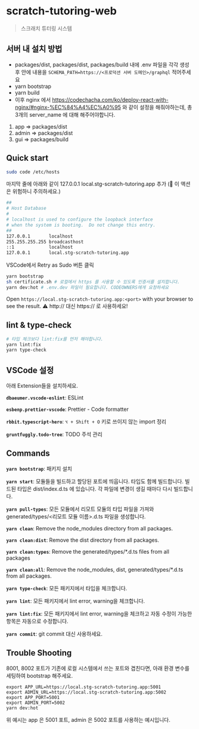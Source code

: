 # scratch-tutoring-web
> 스크래치 튜터링 시스템

## 서버 내 설치 방법
- packages/dist, packages/dist, packages/build 내에 .env 파일을 각각 생성 후 안에 내용을 ```SCHEMA_PATH=https://<프로덕션 서버 도메인>/graphql``` 적어주세요
- yarn bootstrap
- yarn build
- 이후 nginx 에서 https://codechacha.com/ko/deploy-react-with-nginx/#nginx-%EC%84%A4%EC%A0%95 와 같이 설정을 해줘야하는데, 
총 3개의 server_name 에 대해 해주어야합니다.
1. app => packages/dist
2. admin => packages/dist
3. gui => packages/build

## Quick start
```bash
sudo code /etc/hosts
```

마지막 줄에 아래와 같이 127.0.0.1 local.stg-scratch-tutoring.app 추가 (🚨 이 액션은 위험하니 주의하세요.)

```bash
##
# Host Database
#
# localhost is used to configure the loopback interface
# when the system is booting.  Do not change this entry.
##
127.0.0.1       localhost
255.255.255.255 broadcasthost
::1             localhost
127.0.0.1       local.stg-scratch-tutoring.app
```
VSCode에서 Retry as Sudo 버튼 클릭

```bash
yarn bootstrap
sh certificate.sh # 로컬에서 https 를 사용할 수 있도록 인증서를 설치합니다.
yarn dev:hot # .env.dev 파일이 필요합니다. CODEOWNERS에게 요청하세요
```

Open `https://local.stg-scratch-tutoring.app:<port>` with your browser to see the result.
⚠️ http:// 대신 https:// 로 사용하세요!

## lint & type-check
```bash
# 타입 체크보다 lint:fix를 먼저 해야합니다.
yarn lint:fix
yarn type-check
```

## VSCode 설정
아래 Extension들을 설치하세요.

**`dbaeumer.vscode-eslint`**: ESLint

**`esbenp.prettier-vscode`**: Prettier - Code formatter

**`rbbit.typescript-hero`**: `⌥ + Shift + O` 키로 쓰이지 않는 import 정리

**`gruntfuggly.todo-tree`**: TODO 주석 관리

## Commands
**`yarn bootstrap`**: 패키지 설치

**`yarn start`**: 모듈들을 빌드하고 할당된 포트에 띄웁니다. 타입도 함께 빌드합니다. 빌드된 타입은 dist/index.d.ts 에 있습니다. 각 파일에 변경이 생길 때마다 다시 빌드합니다.

**`yarn pull-types`**: 모든 모듈에서 리모트 모듈의 타입 파일을 가져와 generated/types/<리모트 모듈 이름>.d.ts 파일을 생성합니다.

**`yarn clean`**: Remove the node_modules directory from all packages.

**`yarn clean:dist`**: Remove the dist directory from all packages.

**`yarn clean:types`**: Remove the generated/types/*.d.ts files from all packages

**`yarn clean:all`**: Remove the node_modules, dist, generated/types/*.d.ts from all packages.

**`yarn type-check`**: 모든 패키지에서 타입을 체크합니다.

**`yarn lint`**: 모든 패키지에서 lint error, warning을 체크합니다.

**`yarn lint:fix`**: 모든 패키지에서 lint error, warning을 체크하고 자동 수정이 가능한 항목은 자동으로 수정합니다.

**`yarn commit`**: git commit 대신 사용하세요.


## Trouble Shooting

8001, 8002 포트가 기존에 로컬 시스템에서 쓰는 포트와 겹친다면, 아래 환경 변수를 세팅하여 bootstrap 해주세요.

```
export APP_URL=https://local.stg-scratch-tutoring.app:5001
export ADMIN_URL=https://local.stg-scratch-tutoring.app:5002
export APP_PORT=5001
export ADMIN_PORT=5002
yarn dev:hot
```

위 예시는 app 은 5001 포트, admin 은 5002 포트를 사용하는 예시입니다.
